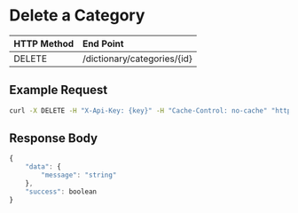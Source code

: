 # Delete a Category

| **HTTP Method** | **End Point** |
| :--- | :--- |
| DELETE | /dictionary/categories/{id} |

## Example Request

```bash
curl -X DELETE -H "X-Api-Key: {key}" -H "Cache-Control: no-cache" "http://api.vnative.com/dictionary/categories/{id}"
```

## Response Body

```javascript
{
    "data": {
        "message": "string"
    },
    "success": boolean
}
```


